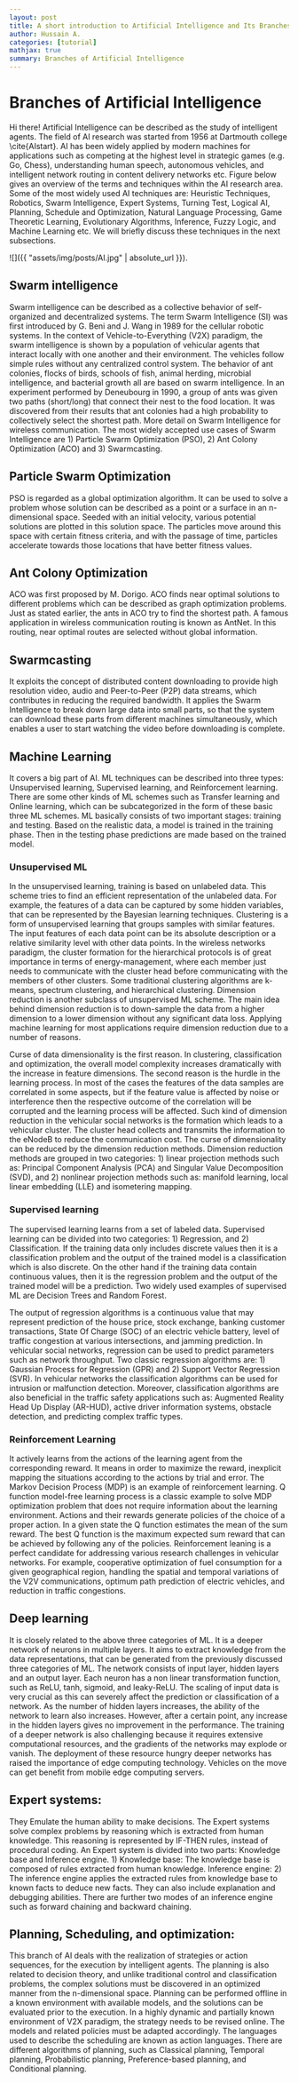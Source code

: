 ```yaml
---
layout: post
title: A short introduction to Artificial Intelligence and Its Branches
author: Hussain A.
categories: [tutorial]
mathjax: true
summary: Branches of Artificial Intelligence
---
```




# Branches of Artificial Intelligence

Hi there! Artificial Intelligence can be described as the study of intelligent agents. The field of AI research was started from 1956 at Dartmouth college \cite{AIstart}. AI has been widely applied by modern machines for applications such as competing at the highest level in strategic games (e.g. Go, Chess), understanding human speech, autonomous vehicles, and intelligent network routing in content delivery networks etc. Figure below gives an overview of the terms and techniques within the AI research area. Some of the most widely used AI techniques are: Heuristic Techniques, Robotics, Swarm Intelligence, Expert Systems, Turning Test, Logical AI, Planning, Schedule and Optimization, Natural Language Processing, Game Theoretic Learning, Evolutionary Algorithms, Inference, Fuzzy Logic, and Machine Learning etc. We will briefly discuss these techniques in the next subsections.



![]({{ "assets/img/posts/AI.jpg" | absolute_url }}). 


## Swarm intelligence
Swarm intelligence can be described as a collective behavior  of self-organized and decentralized systems. The term Swarm Intelligence (SI) was first introduced by G. Beni and J. Wang in 1989 for the cellular robotic systems. In the context of Vehicle-to-Everything (V2X) paradigm, the swarm intelligence is shown by a population of vehicular agents that interact locally with one another and their environment. The vehicles follow simple rules without any centralized control system. The behavior of ant colonies, flocks of birds, schools of fish, animal herding, microbial intelligence, and bacterial growth all are based on swarm intelligence. In an experiment performed by Deneubourg in 1990, a group of ants was given two paths (short/long) that connect their nest to the food location. It was discovered from their results that ant colonies had a high probability to collectively select the shortest path. More detail on Swarm Intelligence for wireless communication. The most widely accepted use cases of Swarm Intelligence are 1) Particle Swarm Optimization (PSO), 2) Ant Colony Optimization (ACO) and 3) Swarmcasting.

## Particle Swarm Optimization
PSO is regarded as a global optimization algorithm. It can be used to solve a problem whose solution can be described as a point or a surface in an n-dimensional space. Seeded with an initial velocity, various potential solutions are plotted in this solution space. The particles move around this space with certain fitness criteria, and with the passage of time, particles accelerate towards those locations that have better fitness values. 

## Ant Colony Optimization
ACO was first proposed by M. Dorigo. ACO finds near optimal solutions to different problems which can be described as graph optimization problems. Just as stated earlier, the ants in ACO try to find the shortest path. A famous application in wireless communication routing is known as AntNet. In this routing, near optimal routes are selected without global information.



## Swarmcasting
It exploits the concept of distributed content downloading to provide high resolution video, audio and Peer-to-Peer (P2P) data streams, which contributes in reducing the required bandwidth. It applies the Swarm Intelligence to break down large data into small parts, so that the system can download these parts from different machines simultaneously, which enables a user to start watching the video before downloading is complete. 

## Machine Learning
It covers a big part of AI. ML techniques can be described into three types: Unsupervised learning, Supervised learning, and Reinforcement learning. There are some other kinds of ML schemes such as Transfer learning and Online learning, which can be subcategorized in the form of these basic three ML schemes. ML basically consists of two important stages: training and testing. Based on the realistic data, a model is trained in the training phase. Then in the testing phase predictions are made based on the trained model.

### Unsupervised ML
In the unsupervised learning, training is based on unlabeled data. This scheme tries to find an efficient representation of the unlabeled data. For example, the features of a data can be captured by some hidden variables, that can be represented by the Bayesian learning techniques. Clustering is a form of unsupervised learning that groups samples with similar features. The input features of each data point can be its absolute description or a relative similarity level with other data points. In the wireless networks paradigm, the cluster formation for the hierarchical protocols is of great importance in terms of energy-management, where each member just needs to communicate with the cluster head before communicating with the members of other clusters. Some traditional clustering algorithms are k-means, spectrum clustering, and hierarchical clustering. Dimension reduction is another subclass of unsupervised ML scheme. The main idea behind dimension reduction is to down-sample the data from a higher dimension to a lower dimension without any significant data loss. Applying machine learning for most applications require dimension reduction due to a number of reasons.

Curse of data dimensionality is the first reason. In clustering, classification and optimization, the overall model complexity increases dramatically with the increase in feature dimensions. The second reason is the hurdle in the learning process. In most of the cases the features of the data samples are correlated in some aspects, but if the feature value is affected by noise or interference then the respective outcome of the correlation will be corrupted and the learning process will be affected. Such kind of dimension reduction in the vehicular social networks is the formation which leads to a vehicular cluster. The cluster head collects and transmits the information to the eNodeB to reduce the communication cost. The curse of dimensionality can be reduced by the dimension reduction methods. Dimension reduction methods are grouped in two categories: 1) linear projection methods such as: Principal Component Analysis (PCA) and Singular Value Decomposition (SVD),  and 2) nonlinear projection methods such as: manifold learning, local linear embedding (LLE) and isometering mapping.

### Supervised learning
The supervised learning learns from a set of labeled data. Supervised learning can be divided into two categories: 1) Regression, and 2) Classification. If the training data only includes discrete values then it is a classification problem and the output of the trained model is a classification which is also discrete. On the other hand if the training data contain continuous values, then it is the regression problem and the output of the trained model will be a prediction. Two widely used examples of supervised ML are Decision Trees and Random Forest.
	
The output of regression algorithms is a continuous value that may represent prediction of the house price, stock exchange, banking customer transactions, State Of Charge (SOC) of an electric vehicle battery, level of traffic congestion at various intersections, and jamming prediction. In vehicular social networks, regression can be used to predict parameters such as network throughput. Two classic regression algorithms are: 1) Gaussian Process for Regression (GPR) and 2) Support Vector Regression (SVR). In vehicular networks the classification algorithms can be used for intrusion or malfunction detection. Moreover, classification algorithms are also beneficial in the traffic safety applications such as: Augmented Reality Head Up Display (AR-HUD), active driver information systems, obstacle detection, and predicting complex traffic types.


### Reinforcement Learning 
It actively learns from the actions of the learning agent from the corresponding reward. It means in order to maximize the reward, inexplicit mapping the situations according to the actions by trial and error. The Markov Decision Process (MDP) is an example of reinforcement learning. Q function model-free learning process is a classic example to solve MDP optimization problem that does not require information about the learning environment. Actions and their rewards generate policies of the choice of a proper action. In a given state the Q function estimates the mean of the sum reward. The best Q function is the maximum expected sum reward that can be achieved by following any of the policies. Reinforcement leaning is a perfect candidate for addressing various research challenges in vehicular networks. For example, cooperative optimization of fuel consumption for a given geographical region, handling the spatial and temporal variations of the V2V communications, optimum path prediction of electric vehicles, and reduction in traffic congestions.

## Deep learning 
It is closely related to the above three categories of ML. It is a deeper network of neurons in multiple layers. It aims to extract knowledge from the data representations, that can be generated from the previously discussed three categories of ML. The network consists of input layer, hidden layers and an output layer. Each neuron has a non linear transformation function, such as ReLU, tanh, sigmoid, and leaky-ReLU. The scaling of input data is very crucial as this can severely affect the prediction or classification of a network. As the number of hidden layers increases, the ability of the network to learn also increases. However, after a certain point, any increase in the hidden layers gives no improvement in the performance. The training of a deeper network is also challenging because it requires extensive computational resources, and the gradients of the networks may explode or vanish. The deployment of these resource hungry deeper networks has raised the importance of edge computing technology. Vehicles on the move can get benefit from mobile edge computing servers.

## Expert systems: 
They Emulate the human ability to make decisions. The Expert systems solve complex problems by reasoning which is extracted from human knowledge. This reasoning is represented by IF-THEN rules, instead of procedural coding. An Expert system is divided into two parts: Knowledge base and Inference engine. 1) Knowledge base: The knowledge base is composed of rules extracted from human knowledge. Inference engine: 2) The inference engine applies the extracted rules from knowledge base to known facts to deduce new facts. They can also include explanation and debugging abilities. There are further two modes of an inference engine such as  forward chaining and backward chaining.

## Planning, Scheduling, and optimization: 
This branch of AI deals with the realization of strategies or action sequences, for the execution by intelligent agents. The planning is also related to decision theory, and unlike traditional control and classification problems, the complex solutions must be discovered in an optimized manner from the n-dimensional space. Planning can be performed offline in a known environment with available models, and the solutions can be evaluated prior to the execution. In a highly dynamic and partially known environment of V2X paradigm, the strategy needs to be revised online. The models and related policies must be adapted accordingly. The languages used to describe the scheduling are known as action languages. There are different algorithms of planning, such as Classical planning, Temporal planning, Probabilistic planning, Preference-based planning, and Conditional planning.
